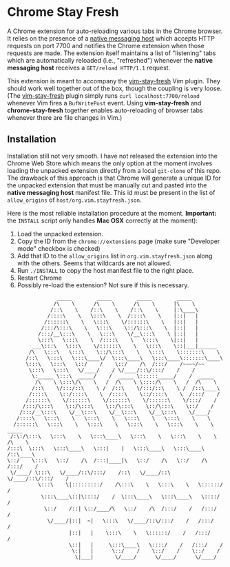 Chrome Stay Fresh
=================
A Chrome extension for auto-reloading various tabs in the Chrome browser.
It relies on the presence of a [native messaging
host](https://developer.chrome.com/extensions/messaging#native-messaging)
which accepts HTTP requests on port 7700 and notifies the Chrome extension
when those requests are made. The extension itself maintains a list of
"listening" tabs which are automatically reloaded (i.e., "refreshed")
whenever the **native messaging host** receives a `GET/reload HTTP/1.1`
request.

This extension is meant to accompany the
[vim-stay-fresh](https://github.com/ahw/vim-stay-fresh) Vim plugin. They
should work well together out of the box, though the coupling is very loose.
(The [vim-stay-fresh](https://github.com/ahw/vim-stay-fresh) plugin simply
runs `curl localhost:7700/reload` whenever Vim fires a `BufWritePost` event.
Using **vim-stay-fresh** and **chrome-stay-fresh** together enables
auto-reloading of browser tabs whenever there are file changes in Vim.)

Installation
------------
Installation still not very smooth. I have not released the extension into
the Chrome Web Store which means the only option at the moment involves
loading the unpacked extension directly from a local `git-clone` of this
repo. The drawback of this approach is that Chrome will generate a unique ID
for the unpacked extension that must be manually cut and pasted into the
**native messaging host** manifest file. This id must be present in the
list of `allow_origins` of `host/org.vim.stayfresh.json`.

Here is the most reliable installation procedure at the moment.
**Important:** the
`INSTALL` script only handles **Mac OSX** correctly at the moment):

1. Load the unpacked extension.
2. Copy the ID from the `chrome://extensions` page (make sure "Developer mode"
  checkbox is checked)
3. Add that ID to the `allow_origins` list in `org.vim.stayfresh.json` along with
  the others. Seems that wildcards are not allowed.
4. Run `./INSTALL` to copy the host manifest file to the right place.
5. Restart Chrome
6. Possibly re-load the extension? Not sure if this is necessary.

```
                _____        _____        _____        _____
               /\    \      /\    \      /\    \      |\    \
              /::\    \    /::\    \    /::\    \     |:\____\
             /::::\    \   \:::\    \  /::::\    \    |::|   |
            /::::::\    \   \:::\    \/::::::\    \   |::|   |
           /:::/\:::\    \   \:::\    \::/\:::\    \  |::|   |
          /:::/__\:::\    \   \:::\    \/__\:::\    \ |::|   |
          \:::\   \:::\    \  /::::\    \   \:::\    \|::|   |
        ___\:::\   \:::\    \/::::::\    \   \:::\    \::|___|______
       /\   \:::\   \:::\    \::/\:::\    \   \:::\    \:::::::\    \
      /::\   \:::\   \:::\____\/  \:::\____\   \:::\____\:::::::\____\
      \:::\   \:::\   \::/    /    \::/    /\  /:::/    /~~~~/~~    
       \:::\   \:::\   \/____/    / \/____/::\/:::/    /    /
        \:_____ \:::\  _____/    /  _____ \::::::_____/    /  _____          
         /\    \ \:::\/\    \   /  /\    \ \::::/\    \   /  /\    \         
        /::\    \/:::/::\    \ /  /::\    \/:::/::\    \ /  /::\____\        
       /::::\    \::/::::\    \  /::::\    \::/::::\    \  /:::/    /        
      /::::::\    \/::::::\    \/::::::\    \/::::::\    \/:::/    /         
     /:::/\:::\    \::/\:::\    \::/\:::\    \::/\:::\    \::/    /          
    /:::/__\:::\    \/__\:::\    \/__\:::\    \/__\:::\    \/____/           
   /::::\   \:::\    \   \:::\    \   \:::\    \   \:::\    \    \           
  /::::::\   \:::\    \   \:::\    \   \:::\    \   \:::\    \    \   _____  
 /:\:/\:::\   \:::\    \   \:::\____\   \:::\    \   \:::\    \    \ /\    \ 
/:::\  \:::\   \:::\____\   \:::|    |   \:::\____\   \:::\____\    /::\____\
\::/    \:::\   \::/    /\  /:::|____|\   \::/    /\   \::/    /\  /:::/    /
 \/____/ \:::\   \/____/::\/:::/    /::\   \/____/::\   \/____/::\/:::/    / 
          \:::\    \|:::::::::/    /\:::\    \   \:::\    \   \::::::/    /  
           \:::\____\::|\::::/    /  \:::\____\   \:::\____\   \::::/    /   
            \::/    /::| \::/____/\   \::/    /\  /:::/    /   /:::/    /    
             \/____/|::|  ~|   \:::\   \/____/::\/:::/    /   /:::/    /     
                    |::|   |    \:::\    \   \::::::/    /   /:::/    /      
                    \::|   |     \:::\____\   \::::/    /   /:::/    /       
                     \:|   |      \::/    /    \::/    /    \::/    /        
                      \|___|       \/____/      \/____/      \/____/         
```

